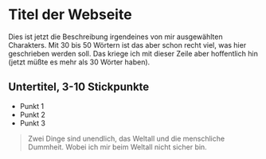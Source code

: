 # Titel der Webseite
Dies ist jetzt die Beschreibung irgendeines von mir ausgewählten Charakters.
Mit 30 bis 50 Wörtern ist das aber schon recht viel, was hier geschrieben werden soll.
Das kriege ich mit dieser Zeile aber hoffentlich hin (jetzt müßte es mehr als 30 Wörter haben).
## Untertitel, 3-10 Stickpunkte
* Punkt 1
* Punkt 2
* Punkt 3

> Zwei Dinge sind unendlich, das Weltall und die menschliche Dummheit.
> Wobei ich mir beim Weltall nicht sicher bin.
